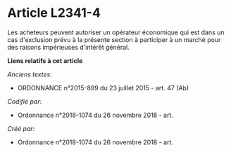 # Article L2341-4

Les acheteurs peuvent autoriser un opérateur économique qui est dans un cas d'exclusion prévu à la présente section à
participer à un marché pour des raisons impérieuses d'intérêt général.

**Liens relatifs à cet article**

_Anciens textes_:

  - ORDONNANCE n°2015-899 du 23 juillet 2015 - art. 47 (Ab)

_Codifié par_:

  - Ordonnance n°2018-1074 du 26 novembre 2018 - art.

_Créé par_:

  - Ordonnance n°2018-1074 du 26 novembre 2018 - art.

